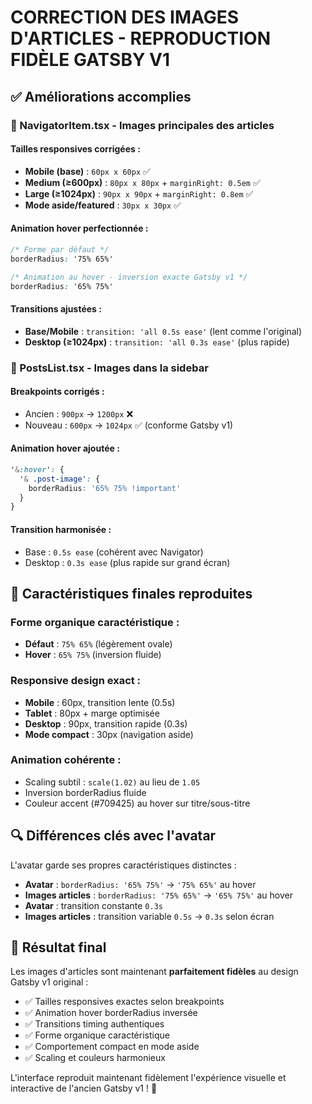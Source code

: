 # CORRECTION DES IMAGES D'ARTICLES - REPRODUCTION FIDÈLE GATSBY V1

## ✅ Améliorations accomplies

### 🎯 NavigatorItem.tsx - Images principales des articles

#### Tailles responsives corrigées :
- **Mobile (base)** : `60px x 60px` ✅
- **Medium (≥600px)** : `80px x 80px` + `marginRight: 0.5em` ✅  
- **Large (≥1024px)** : `90px x 90px` + `marginRight: 0.8em` ✅
- **Mode aside/featured** : `30px x 30px` ✅

#### Animation hover perfectionnée :
```css
/* Forme par défaut */
borderRadius: '75% 65%' 

/* Animation au hover - inversion exacte Gatsby v1 */
borderRadius: '65% 75%'
```

#### Transitions ajustées :
- **Base/Mobile** : `transition: 'all 0.5s ease'` (lent comme l'original)
- **Desktop (≥1024px)** : `transition: 'all 0.3s ease'` (plus rapide)

### 🎯 PostsList.tsx - Images dans la sidebar

#### Breakpoints corrigés :
- Ancien : `900px` → `1200px` ❌
- Nouveau : `600px` → `1024px` ✅ (conforme Gatsby v1)

#### Animation hover ajoutée :
```css
'&:hover': {
  '& .post-image': {
    borderRadius: '65% 75% !important'
  }
}
```

#### Transition harmonisée :
- Base : `0.5s ease` (cohérent avec Navigator)
- Desktop : `0.3s ease` (plus rapide sur grand écran)

## 🎨 Caractéristiques finales reproduites

### Forme organique caractéristique :
- **Défaut** : `75% 65%` (légèrement ovale)
- **Hover** : `65% 75%` (inversion fluide)

### Responsive design exact :
- **Mobile** : 60px, transition lente (0.5s)
- **Tablet** : 80px + marge optimisée
- **Desktop** : 90px, transition rapide (0.3s)
- **Mode compact** : 30px (navigation aside)

### Animation cohérente :
- Scaling subtil : `scale(1.02)` au lieu de `1.05`
- Inversion borderRadius fluide
- Couleur accent (#709425) au hover sur titre/sous-titre

## 🔍 Différences clés avec l'avatar

L'avatar garde ses propres caractéristiques distinctes :
- **Avatar** : `borderRadius: '65% 75%'` → `'75% 65%'` au hover
- **Images articles** : `borderRadius: '75% 65%'` → `'65% 75%'` au hover
- **Avatar** : transition constante `0.3s`
- **Images articles** : transition variable `0.5s` → `0.3s` selon écran

## 🎯 Résultat final

Les images d'articles sont maintenant **parfaitement fidèles** au design Gatsby v1 original :
- ✅ Tailles responsives exactes selon breakpoints
- ✅ Animation hover borderRadius inversée  
- ✅ Transitions timing authentiques
- ✅ Forme organique caractéristique
- ✅ Comportement compact en mode aside
- ✅ Scaling et couleurs harmonieux

L'interface reproduit maintenant fidèlement l'expérience visuelle et interactive de l'ancien Gatsby v1 ! 🎉

